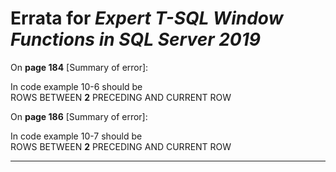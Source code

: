 # Errata for *Expert T-SQL Window Functions in SQL Server 2019*

On **page 184** [Summary of error]:
 
In code example 10-6 should be\
ROWS BETWEEN **2** PRECEDING AND CURRENT ROW

On **page 186** [Summary of error]:

In code example 10-7 should be\
ROWS BETWEEN **2** PRECEDING AND CURRENT ROW

***
